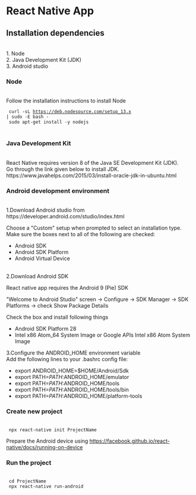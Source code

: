 # React Native App
<h2> Installation dependencies </h2> <br />
1. Node <br />
2. Java Development Kit (JDK) <br />
3. Android studio <br />

<h3> Node  </h3> <br />
Follow the installation instructions to install Node  <br />

<code> curl -sL https://deb.nodesource.com/setup_13.x | sudo -E bash - </code>  <br />
<code> sudo apt-get install -y nodejs </code>  <br />

<h3> Java Development Kit </h3> <br />
React Native requires version 8 of the Java SE Development Kit (JDK). <br />
Go through the link given below to install JDK.  <br />
https://www.javahelps.com/2015/03/install-oracle-jdk-in-ubuntu.html

<h3> Android development environment </h3>  <br />
1.Download Android studio from https://developer.android.com/studio/index.html   <br />

  Choose a "Custom" setup when prompted to select an installation type. Make sure the boxes next to all of the following are    checked: <br />
  * Android SDK
  * Android SDK Platform
  * Android Virtual Device 
<br />
2.Download Android SDK   <br />

  React native app requires the Android 9 (Pie) SDK <br />

  "Welcome to Android Studio" screen -> Configure -> SDK Manager -> SDK Platforms ->  check Show Package Details <br />
  
  Check the box and install following things <br />
  - Android SDK Platform 28
  - Intel x86 Atom_64 System Image or Google APIs Intel x86 Atom System Image <br />

3.Configure the ANDROID_HOME environment variable    <br />
Add the following lines to your .bashrc config file:
* export ANDROID_HOME=$HOME/Android/Sdk <br /> 
* export PATH=$PATH:$ANDROID_HOME/emulator <br />
* export PATH=$PATH:$ANDROID_HOME/tools <br />
* export PATH=$PATH:$ANDROID_HOME/tools/bin <br />
* export PATH=$PATH:$ANDROID_HOME/platform-tools  <br />


<h3>  Create new project </h3>  <br />
 <code> npx react-native init ProjectName </code> <br />
 
 
 Prepare the Android device using https://facebook.github.io/react-native/docs/running-on-device  <br />
 
<h3> Run the project </h3> <br />
<code> cd ProjectName </code> <br />
<code> npx react-native run-android </code>  <br />
